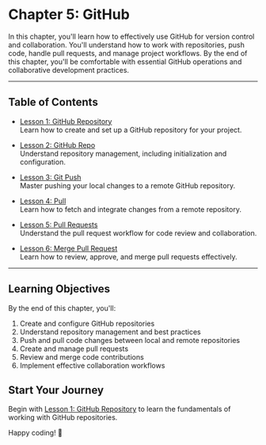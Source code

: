 # Chapter 5: GitHub

In this chapter, you'll learn how to effectively use GitHub for version control and collaboration. You'll understand how to work with repositories, push code, handle pull requests, and manage project workflows. By the end of this chapter, you'll be comfortable with essential GitHub operations and collaborative development practices.

---

## Table of Contents

- [Lesson 1: GitHub Repository](./lesson-1/README.md)  
  Learn how to create and set up a GitHub repository for your project.

- [Lesson 2: GitHub Repo](./lesson-2/README.md)  
  Understand repository management, including initialization and configuration.

- [Lesson 3: Git Push](./lesson-3/README.md)  
  Master pushing your local changes to a remote GitHub repository.

- [Lesson 4: Pull](./lesson-4/README.md)  
  Learn how to fetch and integrate changes from a remote repository.

- [Lesson 5: Pull Requests](./lesson-5/README.md)  
  Understand the pull request workflow for code review and collaboration.

- [Lesson 6: Merge Pull Request](./lesson-6/README.md)  
  Learn how to review, approve, and merge pull requests effectively.

---

## Learning Objectives

By the end of this chapter, you'll:

1. Create and configure GitHub repositories
2. Understand repository management and best practices
3. Push and pull code changes between local and remote repositories
4. Create and manage pull requests
5. Review and merge code contributions
6. Implement effective collaboration workflows

## Start Your Journey

Begin with [Lesson 1: GitHub Repository](./lesson-1/README.md) to learn the fundamentals of working with GitHub repositories.

Happy coding! 🚀
